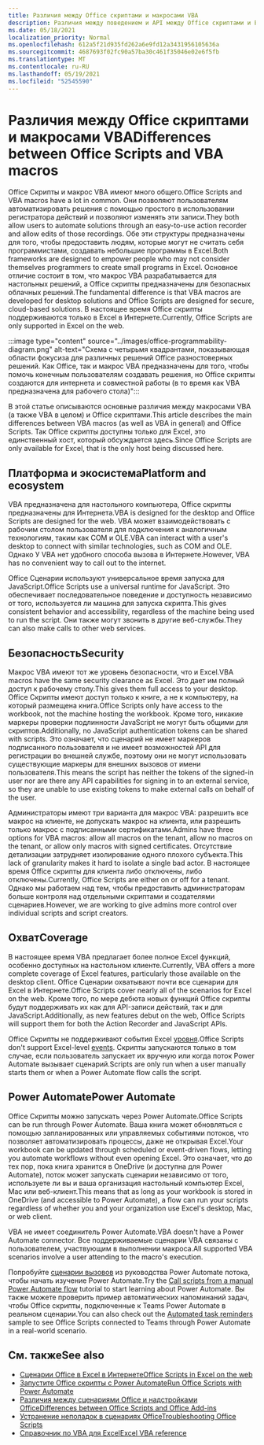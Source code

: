 ```yaml
---
title: Различия между Office скриптами и макросами VBA
description: Различия между поведением и API между Office скриптами и Excel макросами VBA.
ms.date: 05/18/2021
localization_priority: Normal
ms.openlocfilehash: 612a5f21d935fd262a6e9fd12a3431956105636a
ms.sourcegitcommit: 4687693f02fc90a57ba30c461f35046e02e6f5fb
ms.translationtype: MT
ms.contentlocale: ru-RU
ms.lasthandoff: 05/19/2021
ms.locfileid: "52545590"
---
```

# <a name="differences-between-office-scripts-and-vba-macros"></a><span data-ttu-id="f34dc-103">Различия между Office скриптами и макросами VBA</span><span class="sxs-lookup"><span data-stu-id="f34dc-103">Differences between Office Scripts and VBA macros</span></span>

<span data-ttu-id="f34dc-104">Office Скрипты и макрос VBA имеют много общего.</span><span class="sxs-lookup"><span data-stu-id="f34dc-104">Office Scripts and VBA macros have a lot in common.</span></span> <span data-ttu-id="f34dc-105">Они позволяют пользователям автоматизировать решения с помощью простого в использовании регистратора действий и позволяют изменять эти записи.</span><span class="sxs-lookup"><span data-stu-id="f34dc-105">They both allow users to automate solutions through an easy-to-use action recorder and allow edits of those recordings.</span></span> <span data-ttu-id="f34dc-106">Обе эти структуры предназначены для того, чтобы предоставить людям, которые могут не считать себя программистами, создавать небольшие программы в Excel.</span><span class="sxs-lookup"><span data-stu-id="f34dc-106">Both frameworks are designed to empower people who may not consider themselves programmers to create small programs in Excel.</span></span>
<span data-ttu-id="f34dc-107">Основное отличие состоит в том, что макрос VBA разрабатывается для настольных решений, а Office скрипты предназначены для безопасных облачных решений.</span><span class="sxs-lookup"><span data-stu-id="f34dc-107">The fundamental difference is that VBA macros are developed for desktop solutions and Office Scripts are designed for secure, cloud-based solutions.</span></span> <span data-ttu-id="f34dc-108">В настоящее время Office скрипты поддерживаются только в Excel в Интернете.</span><span class="sxs-lookup"><span data-stu-id="f34dc-108">Currently, Office Scripts are only supported in Excel on the web.</span></span>

:::image type="content" source="../images/office-programmability-diagram.png" alt-text="Схема с четырьмя квадрантами, показывающая области фокусиза для различных решений Office разностоверных решений. Как Office, так и макрос VBA предназначены для того, чтобы помочь конечным пользователям создавать решения, но Office скрипты создаются для интернета и совместной работы (в то время как VBA предназначена для рабочего стола)":::

<span data-ttu-id="f34dc-110">В этой статье описываются основные различия между макросами VBA (а также VBA в целом) и Office скриптами.</span><span class="sxs-lookup"><span data-stu-id="f34dc-110">This article describes the main differences between VBA macros (as well as VBA in general) and Office Scripts.</span></span> <span data-ttu-id="f34dc-111">Так Office скрипты доступны только для Excel, это единственный хост, который обсуждается здесь.</span><span class="sxs-lookup"><span data-stu-id="f34dc-111">Since Office Scripts are only available for Excel, that is the only host being discussed here.</span></span>

## <a name="platform-and-ecosystem"></a><span data-ttu-id="f34dc-112">Платформа и экосистема</span><span class="sxs-lookup"><span data-stu-id="f34dc-112">Platform and ecosystem</span></span>

<span data-ttu-id="f34dc-113">VBA предназначена для настольного компьютера, Office скрипты предназначены для Интернета.</span><span class="sxs-lookup"><span data-stu-id="f34dc-113">VBA is designed for the desktop and Office Scripts are designed for the web.</span></span> <span data-ttu-id="f34dc-114">VBA может взаимодействовать с рабочим столом пользователя для подключения к аналогичным технологиям, таким как COM и OLE.</span><span class="sxs-lookup"><span data-stu-id="f34dc-114">VBA can interact with a user's desktop to connect with similar technologies, such as COM and OLE.</span></span> <span data-ttu-id="f34dc-115">Однако У VBA нет удобного способа вызова в Интернете.</span><span class="sxs-lookup"><span data-stu-id="f34dc-115">However, VBA has no convenient way to call out to the internet.</span></span>

<span data-ttu-id="f34dc-116">Office Сценарии используют универсальное время запуска для JavaScript.</span><span class="sxs-lookup"><span data-stu-id="f34dc-116">Office Scripts use a universal runtime for JavaScript.</span></span> <span data-ttu-id="f34dc-117">Это обеспечивает последовательное поведение и доступность независимо от того, используется ли машина для запуска скрипта.</span><span class="sxs-lookup"><span data-stu-id="f34dc-117">This gives consistent behavior and accessibility, regardless of the machine being used to run the script.</span></span> <span data-ttu-id="f34dc-118">Они также могут звонить в другие веб-службы.</span><span class="sxs-lookup"><span data-stu-id="f34dc-118">They can also make calls to other web services.</span></span>

## <a name="security"></a><span data-ttu-id="f34dc-119">Безопасность</span><span class="sxs-lookup"><span data-stu-id="f34dc-119">Security</span></span>

<span data-ttu-id="f34dc-120">Макрос VBA имеют тот же уровень безопасности, что и Excel.</span><span class="sxs-lookup"><span data-stu-id="f34dc-120">VBA macros have the same security clearance as Excel.</span></span> <span data-ttu-id="f34dc-121">Это дает им полный доступ к рабочему столу.</span><span class="sxs-lookup"><span data-stu-id="f34dc-121">This gives them full access to your desktop.</span></span> <span data-ttu-id="f34dc-122">Office Скрипты имеют доступ только к книге, а не к компьютеру, на который размещена книга.</span><span class="sxs-lookup"><span data-stu-id="f34dc-122">Office Scripts only have access to the workbook, not the machine hosting the workbook.</span></span> <span data-ttu-id="f34dc-123">Кроме того, никакие маркеры проверки подлинности JavaScript не могут быть общими для скриптов.</span><span class="sxs-lookup"><span data-stu-id="f34dc-123">Additionally, no JavaScript authentication tokens can be shared with scripts.</span></span> <span data-ttu-id="f34dc-124">Это означает, что сценарий не имеет маркеров подписанного пользователя и не имеет возможностей API для регистрации во внешней службе, поэтому они не могут использовать существующие маркеры для внешних вызовов от имени пользователя.</span><span class="sxs-lookup"><span data-stu-id="f34dc-124">This means the script has neither the tokens of the signed-in user nor are there any API capabilities for signing in to an external service, so they are unable to use existing tokens to make external calls on behalf of the user.</span></span>

<span data-ttu-id="f34dc-125">Администраторы имеют три варианта для макрос VBA: разрешить все макрос на клиенте, не допускать макрос на клиента, или разрешить только макрос с подписанными сертификатами.</span><span class="sxs-lookup"><span data-stu-id="f34dc-125">Admins have three options for VBA macros: allow all macros on the tenant, allow no macros on the tenant, or allow only macros with signed certificates.</span></span> <span data-ttu-id="f34dc-126">Отсутствие детализации затрудняет изолирование одного плохого субъекта.</span><span class="sxs-lookup"><span data-stu-id="f34dc-126">This lack of granularity makes it hard to isolate a single bad actor.</span></span> <span data-ttu-id="f34dc-127">В настоящее время Office скрипты для клиента либо отключены, либо отключены.</span><span class="sxs-lookup"><span data-stu-id="f34dc-127">Currently, Office Scripts are either on or off for a tenant.</span></span> <span data-ttu-id="f34dc-128">Однако мы работаем над тем, чтобы предоставить администраторам больше контроля над отдельными скриптами и создателями сценариев.</span><span class="sxs-lookup"><span data-stu-id="f34dc-128">However, we are working to give admins more control over individual scripts and script creators.</span></span>

## <a name="coverage"></a><span data-ttu-id="f34dc-129">Охват</span><span class="sxs-lookup"><span data-stu-id="f34dc-129">Coverage</span></span>

<span data-ttu-id="f34dc-130">В настоящее время VBA предлагает более полное Excel функций, особенно доступных на настольном клиенте.</span><span class="sxs-lookup"><span data-stu-id="f34dc-130">Currently, VBA offers a more complete coverage of Excel features, particularly those available on the desktop client.</span></span> <span data-ttu-id="f34dc-131">Office Сценарии охватывают почти все сценарии для Excel в Интернете.</span><span class="sxs-lookup"><span data-stu-id="f34dc-131">Office Scripts cover nearly all of the scenarios for Excel on the web.</span></span> <span data-ttu-id="f34dc-132">Кроме того, по мере дебюта новых функций Office скрипты будут поддерживать их как для API-записи действий, так и для JavaScript.</span><span class="sxs-lookup"><span data-stu-id="f34dc-132">Additionally, as new features debut on the web, Office Scripts will support them for both the Action Recorder and JavaScript APIs.</span></span>

<span data-ttu-id="f34dc-133">Office Скрипты не поддерживают события Excel [уровня](/office/vba/excel/concepts/events-worksheetfunctions-shapes/using-events-with-excel-objects).</span><span class="sxs-lookup"><span data-stu-id="f34dc-133">Office Scripts don't support Excel-level [events](/office/vba/excel/concepts/events-worksheetfunctions-shapes/using-events-with-excel-objects).</span></span> <span data-ttu-id="f34dc-134">Скрипты запускаются только в том случае, если пользователь запускает их вручную или когда поток Power Automate вызывает сценарий.</span><span class="sxs-lookup"><span data-stu-id="f34dc-134">Scripts are only run when a user manually starts them or when a Power Automate flow calls the script.</span></span>

## <a name="power-automate"></a><span data-ttu-id="f34dc-135">Power Automate</span><span class="sxs-lookup"><span data-stu-id="f34dc-135">Power Automate</span></span>

<span data-ttu-id="f34dc-136">Office Скрипты можно запускать через Power Automate.</span><span class="sxs-lookup"><span data-stu-id="f34dc-136">Office Scripts can be run through Power Automate.</span></span> <span data-ttu-id="f34dc-137">Ваша книга может обновляться с помощью запланированных или управляемых событиями потоков, что позволяет автоматизировать процессы, даже не открывая Excel.</span><span class="sxs-lookup"><span data-stu-id="f34dc-137">Your workbook can be updated through scheduled or event-driven flows, letting you automate workflows without even opening Excel.</span></span> <span data-ttu-id="f34dc-138">Это означает, что до тех пор, пока книга хранится в OneDrive (и доступна для Power Automate), поток может запускать сценарии независимо от того, используете ли вы и ваша организация настольный компьютер Excel, Mac или веб-клиент.</span><span class="sxs-lookup"><span data-stu-id="f34dc-138">This means that as long as your workbook is stored in OneDrive (and accessible to Power Automate), a flow can run your scripts regardless of whether you and your organization use Excel's desktop, Mac, or web client.</span></span>

<span data-ttu-id="f34dc-139">VBA не имеет соединитель Power Automate.</span><span class="sxs-lookup"><span data-stu-id="f34dc-139">VBA doesn't have a Power Automate connector.</span></span> <span data-ttu-id="f34dc-140">Все поддерживаемые сценарии VBA связаны с пользователем, участвующим в выполнении макроса.</span><span class="sxs-lookup"><span data-stu-id="f34dc-140">All supported VBA scenarios involve a user attending to the macro's execution.</span></span>

<span data-ttu-id="f34dc-141">Попробуйте [сценарии вызовов](../tutorials/excel-power-automate-manual.md) из руководства Power Automate потока, чтобы начать изучение Power Automate.</span><span class="sxs-lookup"><span data-stu-id="f34dc-141">Try the [Call scripts from a manual Power Automate flow](../tutorials/excel-power-automate-manual.md) tutorial to start learning about Power Automate.</span></span> <span data-ttu-id="f34dc-142">Вы также можете [](scenarios/task-reminders.md) проверить пример автоматических напоминаний задач, чтобы Office скрипты, подключенные к Teams Power Automate в реальном сценарии.</span><span class="sxs-lookup"><span data-stu-id="f34dc-142">You can also check out the [Automated task reminders](scenarios/task-reminders.md) sample to see Office Scripts connected to Teams through Power Automate in a real-world scenario.</span></span>

## <a name="see-also"></a><span data-ttu-id="f34dc-143">См. также</span><span class="sxs-lookup"><span data-stu-id="f34dc-143">See also</span></span>

- [<span data-ttu-id="f34dc-144">Сценарии Office в Excel в Интернете</span><span class="sxs-lookup"><span data-stu-id="f34dc-144">Office Scripts in Excel on the web</span></span>](../overview/excel.md)
- [<span data-ttu-id="f34dc-145">Запустите Office скрипты с Power Automate</span><span class="sxs-lookup"><span data-stu-id="f34dc-145">Run Office Scripts with Power Automate</span></span>](../develop/power-automate-integration.md)
- [<span data-ttu-id="f34dc-146">Различия между сценариями Office и надстройками Office</span><span class="sxs-lookup"><span data-stu-id="f34dc-146">Differences between Office Scripts and Office Add-ins</span></span>](add-ins-differences.md)
- [<span data-ttu-id="f34dc-147">Устранение неполадок в сценариях Office</span><span class="sxs-lookup"><span data-stu-id="f34dc-147">Troubleshooting Office Scripts</span></span>](../testing/troubleshooting.md)
- [<span data-ttu-id="f34dc-148">Справочник по VBA для Excel</span><span class="sxs-lookup"><span data-stu-id="f34dc-148">Excel VBA reference</span></span>](/office/vba/api/overview/excel)
